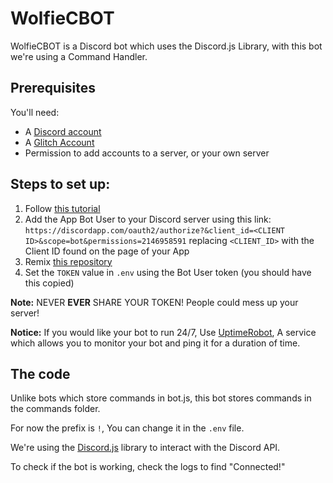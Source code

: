 # WolfieCBOT

WolfieCBOT is a Discord bot which uses the Discord.js Library, with this bot we're using a Command Handler.

## Prerequisites

You'll need:
 - A [Discord account](https://discordapp.com/register)
 - A [Glitch Account](https://glitch.com)
 - Permission to add accounts to a server, or your own server

## Steps to set up:

1. Follow [this tutorial](https://github.com/jagrosh/MusicBot/wiki/Getting-a-Bot-Token)
2. Add the App Bot User to your Discord server using this link: `https://discordapp.com/oauth2/authorize?&client_id=<CLIENT ID>&scope=bot&permissions=2146958591` replacing `<CLIENT_ID>` with the Client ID found on the page of your App
3. Remix [this repository](https://glitch.com/edit/#!/wolfiecbot-old)
4. Set the `TOKEN` value in `.env` using the Bot User token (you should have this copied)

**Note:** NEVER **EVER** SHARE YOUR TOKEN! People could mess up your server!

**Notice:** If you would like your bot to run 24/7, Use [UptimeRobot](https://uptimerobot.com/), A service which allows you to monitor your bot and ping it for a duration of time.

## The code

Unlike bots which store commands in bot.js, this bot stores commands in the commands folder.

For now the prefix is `!`, You can change it in the `.env` file.

We're using the [Discord.js](https://discord.js.org/#/) library to interact with the Discord API.

To check if the bot is working, check the logs to find "Connected!"
